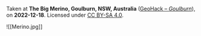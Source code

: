 
Taken at **The Big Merino, Goulburn, NSW, Australia** ([GeoHack – *Goulburn*](https://geohack.toolforge.org/geohack.php?pagename=Goulburn&params=34_45_17_S_149_37_7_E_type:city_region:AU-NSW)), on **2022-12-18**. Licensed under [CC BY-SA 4.0](http://creativecommons.org/licenses/by-sa/4.0/).

![[Merino.jpg]]